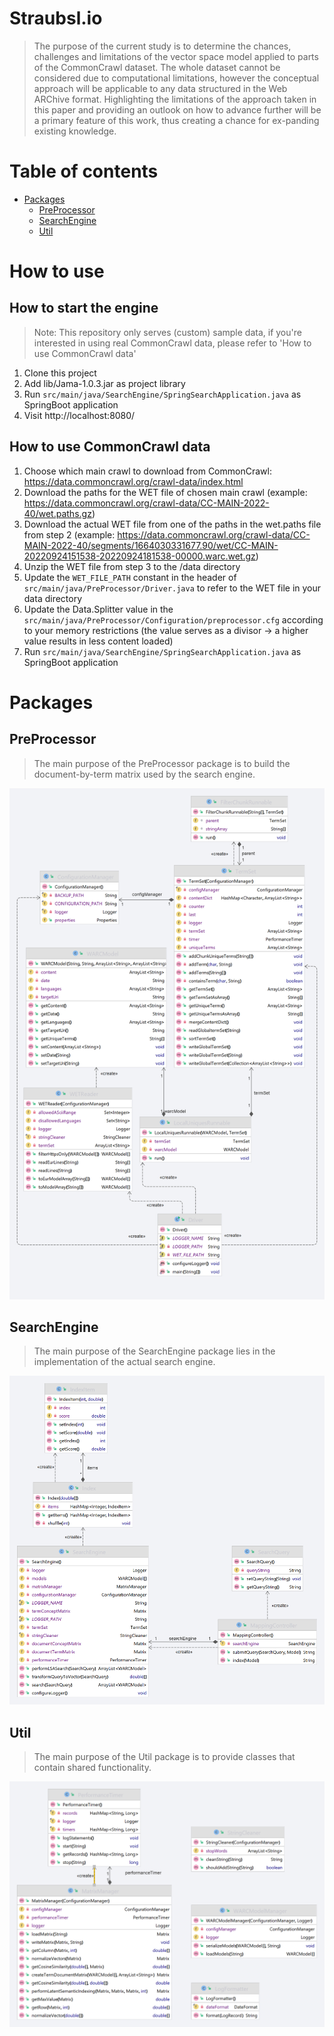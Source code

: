 # Straubsl.io

> The purpose of the current study is to determine the chances, challenges and limitations of the vector space model applied to parts of the CommonCrawl dataset. The whole dataset cannot be considered due to computational limitations, however the conceptual approach will be applicable to any data structured in the Web ARChive format. Highlighting the limitations of the approach taken in this paper and providing an outlook on how to advance further will be a primary feature of this work, thus creating a chance for ex-panding existing knowledge.
 
Table of contents
===================
* [Packages](#packages)
  * [PreProcessor](#preprocessor)
  * [SearchEngine](#searchengine)
  * [Util](#util)

# How to use
## How to start the engine
> Note: This repository only serves (custom) sample data, if you're interested in using real CommonCrawl data, please refer to 'How to use CommonCrawl data'
1. Clone this project
2. Add lib/Jama-1.0.3.jar as project library
3. Run `src/main/java/SearchEngine/SpringSearchApplication.java` as SpringBoot application
4. Visit http://localhost:8080/

## How to use CommonCrawl data
1. Choose which main crawl to download from CommonCrawl: https://data.commoncrawl.org/crawl-data/index.html
2. Download the paths for the WET file of chosen main crawl (example: https://data.commoncrawl.org/crawl-data/CC-MAIN-2022-40/wet.paths.gz)
3. Download the actual WET file from one of the paths in the wet.paths file from step 2 (example: https://data.commoncrawl.org/crawl-data/CC-MAIN-2022-40/segments/1664030331677.90/wet/CC-MAIN-20220924151538-20220924181538-00000.warc.wet.gz)
4. Unzip the WET file from step 3 to the /data directory
5. Update the `WET_FILE_PATH` constant in the header of `src/main/java/PreProcessor/Driver.java` to refer to the WET file in your data directory
6. Update the Data.Splitter value in the `src/main/java/PreProcessor/Configuration/preprocessor.cfg` according to your memory restrictions (the value serves as a divisor -> a higher value results in less content loaded)
7. Run `src/main/java/SearchEngine/SpringSearchApplication.java` as SpringBoot application


# Packages
## PreProcessor
> The main purpose of the PreProcessor package is to build the document-by-term matrix used by the search engine.

![PreProcessor UML Diagram](docs/uml/png/PreProcessor.png)


## SearchEngine
> The main purpose of the SearchEngine package lies in the implementation of the actual search engine.

![SearchEngine UML Diagram](docs/uml/png/SearchEngine.png)

## Util
> The main purpose of the Util package is to provide classes that contain shared functionality.

![Util UML Diagram](docs/uml/png/Util.png)